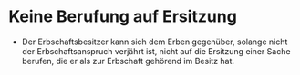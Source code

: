 # Keine Berufung auf Ersitzung

- Der Erbschaftsbesitzer kann sich dem Erben gegenüber, solange nicht der Erbschaftsanspruch verjährt ist, nicht auf die Ersitzung einer Sache berufen, die er als zur Erbschaft gehörend im Besitz hat.

